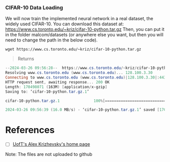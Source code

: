 ### CIFAR-10 Data Loading

We will now train the implemented neural network in a real dataset, the widely used CIFAR-10. You can download this dataset at: https://www.cs.toronto.edu/~kriz/cifar-10-python.tar.gz Then, you can put it in the folder malcom/datasets (or anywhere else you want, but then you will need to change the path in the below code).

```
wget https://www.cs.toronto.edu/~kriz/cifar-10-python.tar.gz
```
> Returns
```powershell
--2024-03-26 09:56:28--  https://www.cs.toronto.edu/~kriz/cifar-10-python.tar.gz
Resolving www.cs.toronto.edu (www.cs.toronto.edu)... 128.100.3.30
Connecting to www.cs.toronto.edu (www.cs.toronto.edu)|128.100.3.30|:443... connected.
HTTP request sent, awaiting response... 200 OK
Length: 170498071 (163M) [application/x-gzip]
Saving to: ‘cifar-10-python.tar.gz.1’

cifar-10-python.tar.gz.1               100%[============================================================================>] 162.60M  19.3MB/s    in 10s     

2024-03-26 09:56:39 (16.0 MB/s) - ‘cifar-10-python.tar.gz.1’ saved [170498071/170498071]
```


# References

- [ ] [UofT's Alex Krizhevsky's home page](http://www.cs.toronto.edu/~kriz/cifar.html)

Note: The files are not uploaded to github

